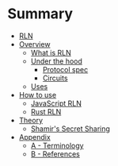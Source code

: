 # Summary
- [RLN](./rln.md)
- [Overview](./overview.md)
  - [What is RLN](./what_is_rln.md)
  - [Under the hood](./under_the_hood.md)
    - [Protocol spec](./protocol_spec.md)
    - [Circuits](./circuits.md)
  - [Uses](./uses.md)
- [How to use](./how_to_use.md)
  - [JavaScript RLN]()
  - [Rust RLN]()
- [Theory](./theory.md)
  - [Shamir's Secret Sharing](./sss.md)
- [Appendix](./appendix.md)
  - [A - Terminology](./terminology.md)
  - [B - References](./references.md)
